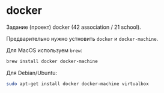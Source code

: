 # docker

Задание (проект) docker (42 association / 21 school).

Предварительно нужно устновить `docker` и  `docker-machine`.

Для MacOS используем `brew`:

```bash
brew install docker docker-machine
```

Для Debian/Ubuntu:

```bash
sudo apt-get install docker docker-machine virtualbox
```